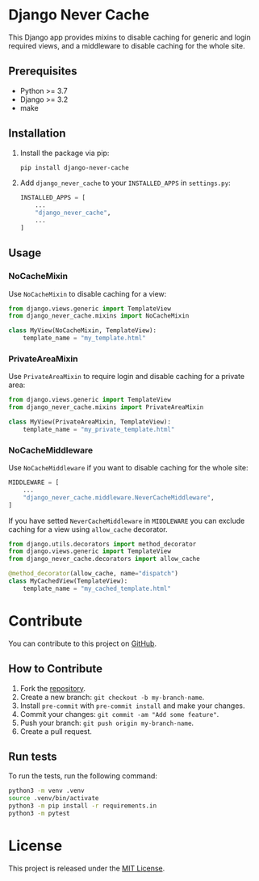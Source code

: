 # Django Never Cache

This Django app provides mixins to disable caching for generic and login required views,
and a middleware to disable caching for the whole site.

## Prerequisites

- Python >= 3.7
- Django >= 3.2
- make

## Installation

1. Install the package via pip:

    ```bash
    pip install django-never-cache
    ```

2. Add `django_never_cache` to your `INSTALLED_APPS` in `settings.py`:

    ```python
    INSTALLED_APPS = [
        ...
        "django_never_cache",
        ...
    ]
    ```

## Usage

### NoCacheMixin

Use `NoCacheMixin` to disable caching for a view:

```python
from django.views.generic import TemplateView
from django_never_cache.mixins import NoCacheMixin

class MyView(NoCacheMixin, TemplateView):
    template_name = "my_template.html"
```

### PrivateAreaMixin

Use `PrivateAreaMixin` to require login and disable caching for a private area:

```python
from django.views.generic import TemplateView
from django_never_cache.mixins import PrivateAreaMixin

class MyView(PrivateAreaMixin, TemplateView):
    template_name = "my_private_template.html"
```

### NoCacheMiddleware

Use `NoCacheMiddleware` if you want to disable caching for the whole site:

```python
MIDDLEWARE = [
    ...
    "django_never_cache.middleware.NeverCacheMiddleware",
]
```

If you have setted `NeverCacheMiddleware` in `MIDDLEWARE` you can exclude caching for a view using `allow_cache` decorator.

```python
from django.utils.decorators import method_decorator
from django.views.generic import TemplateView
from django_never_cache.decorators import allow_cache

@method_decorator(allow_cache, name="dispatch")
class MyCachedView(TemplateView):
    template_name = "my_cached_template.html"
```

# Contribute

You can contribute to this project on [GitHub](https://github.com/trottomv/django-never-cache).

## How to Contribute

1. Fork the [repository](https://github.com/trottomv/django-never-cache).
2. Create a new branch: `git checkout -b my-branch-name`.
3. Install `pre-commit` with `pre-commit install` and make your changes.
4. Commit your changes: `git commit -am "Add some feature"`.
5. Push your branch: `git push origin my-branch-name`.
6. Create a pull request.

## Run tests

To run the tests, run the following command:

```bash
python3 -m venv .venv
source .venv/bin/activate
python3 -m pip install -r requirements.in
python3 -m pytest
```

# License

This project is released under the [MIT License](LICENSE).
